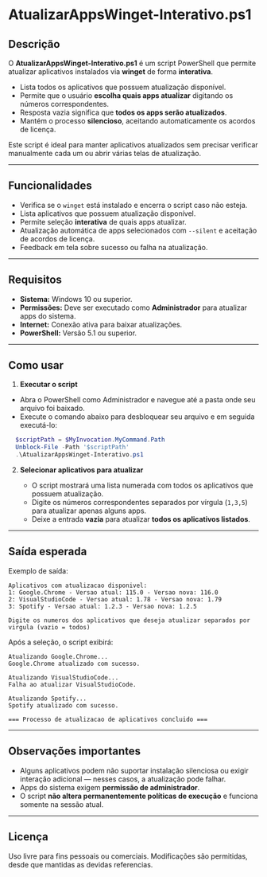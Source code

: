 # AtualizarAppsWinget-Interativo.ps1

## Descrição

O **AtualizarAppsWinget-Interativo.ps1** é um script PowerShell que permite atualizar aplicativos instalados via **winget** de forma **interativa**.

* Lista todos os aplicativos que possuem atualização disponível.
* Permite que o usuário **escolha quais apps atualizar** digitando os números correspondentes.
* Resposta vazia significa que **todos os apps serão atualizados**.
* Mantém o processo **silencioso**, aceitando automaticamente os acordos de licença.

Este script é ideal para manter aplicativos atualizados sem precisar verificar manualmente cada um ou abrir várias telas de atualização.

---

## Funcionalidades

* Verifica se o `winget` está instalado e encerra o script caso não esteja.
* Lista aplicativos que possuem atualização disponível.
* Permite seleção **interativa** de quais apps atualizar.
* Atualização automática de apps selecionados com `--silent` e aceitação de acordos de licença.
* Feedback em tela sobre sucesso ou falha na atualização.

---

## Requisitos

* **Sistema:** Windows 10 ou superior.
* **Permissões:** Deve ser executado como **Administrador** para atualizar apps do sistema.
* **Internet:** Conexão ativa para baixar atualizações.
* **PowerShell:** Versão 5.1 ou superior.

---

## Como usar

1. **Executar o script**

  * Abra o PowerShell como Administrador e navegue até a pasta onde seu arquivo foi baixado.
  * Execute o comando abaixo para desbloquear seu arquivo e em seguida executá-lo:
  
  ```powershell
    $scriptPath = $MyInvocation.MyCommand.Path
    Unblock-File -Path '$scriptPath'
    .\AtualizarAppsWinget-Interativo.ps1
  ```

2. **Selecionar aplicativos para atualizar**

   * O script mostrará uma lista numerada com todos os aplicativos que possuem atualização.
   * Digite os números correspondentes separados por vírgula (`1,3,5`) para atualizar apenas alguns apps.
   * Deixe a entrada **vazia** para atualizar **todos os aplicativos listados**.

---

## Saída esperada

Exemplo de saída:

```
Aplicativos com atualizacao disponivel:
1: Google.Chrome - Versao atual: 115.0 - Versao nova: 116.0
2: VisualStudioCode - Versao atual: 1.78 - Versao nova: 1.79
3: Spotify - Versao atual: 1.2.3 - Versao nova: 1.2.5

Digite os numeros dos aplicativos que deseja atualizar separados por virgula (vazio = todos)
```

Após a seleção, o script exibirá:

```
Atualizando Google.Chrome...
Google.Chrome atualizado com sucesso.

Atualizando VisualStudioCode...
Falha ao atualizar VisualStudioCode.

Atualizando Spotify...
Spotify atualizado com sucesso.

=== Processo de atualizacao de aplicativos concluido ===
```

---

## Observações importantes

* Alguns aplicativos podem não suportar instalação silenciosa ou exigir interação adicional — nesses casos, a atualização pode falhar.
* Apps do sistema exigem **permissão de administrador**.
* O script **não altera permanentemente políticas de execução** e funciona somente na sessão atual.

---

## Licença

Uso livre para fins pessoais ou comerciais.
Modificações são permitidas, desde que mantidas as devidas referencias.
